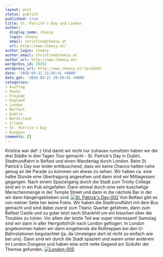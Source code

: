 ```yaml
---
layout: post
status: publish
published: true
title: St. Patrick's Day und London
author:
  display_name: cheesy
  login: cheesy
  email: christine@cheesy.at
  url: http://www.cheesy.at/
author_login: cheesy
author_email: christine@cheesy.at
author_url: http://www.cheesy.at/
wordpress_id: 29262
wordpress_url: http://www.cheesy.at/?p=29262
date: '2016-03-21 21:50:41 +0000'
date_gmt: '2016-03-21 20:50:41 +0000'
categories:
- Ausflug
- Feste
- Freunde
- England
- London
- Belfast
- Dublin
- Nordirland
- Irland
- St. Patrick's Day
- Dungeon
comments: []
---
```

Kristina war da!! :) Und damit wir nicht nur zuhause rumsitzen haben wir die drei Städte in drei Tagen Tour gemacht - St. Patrick's Day in Dublin, Stadtrundfahrt in Belfast und einen Wandertag durch London.
Beim St. Patrick's Day war leider enttäuschend, dass wir keine Chance hatten nahe genug an die Parade zu kommen um etwas zu sehen. Wir haben ca. eine halbe Stunde eine Übertragung angesehen und dann sind wir Mittagessen gegangen. Nach einem Spaziergang durch die Stadt zum Trinity College sind wir in ein Pub eingefallen. Dann einmal durch eine sehr kuschelige Menschenmenge in der Temple Street und dann in die nächste Bar in der wir dann hängengeblieben sind.
[![St. Patrick's Day-002](http://www.cheesy.at/wp-content/uploads/St.-Patricks-Day-002.jpg)](http://www.cheesy.at/fotos/events/st-patricks-day-2016/)
Von Belfast gibt es von meiner Seite her keine Fotos. Wir haben die Stadtrundfahrt mit dem Bus gemacht und sind dabei zuerst zum Titanic Quarter gefahren, dann zum Belfast Castle und zu guter letzt nach Shankhill um ein bisschen über die Troubles zu hören. Vor allem der letzte Teil war super interessant!
Samstag sind wir dann in aller Herrgottsfrüh nach London geflogen. In London angekommen haben wir dann eingehends die Rolltreppen bei den U-Bahnstationen begutachtet (ja, da Umsteigen dort ist nicht so einfach wie bei uns). Dann sind wir durch die Stadt spaziert und waren unter anderem im London Dungeon und haben eine echt nette Gegend am Südufer der Themse gefunden.
[![London-005](http://www.cheesy.at/wp-content/uploads/London-0052.jpg)](http://www.cheesy.at/fotos/ausfluege/ein-tag-in-london/)
